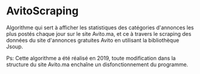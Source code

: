 # AvitoScraping

Algorithme qui sert à afficher les statistiques des catégories d'annonces les plus postés chaque jour sur le site Avito.ma, et ce à travers le scraping des données du site d'annonces gratuites Avito en utilisant la bibliothèque Jsoup.

Ps: Cette algorithme a été réalisé en 2019, toute modification dans la structure du site Avito.ma enchaîne un disfonctionnement du programme.
